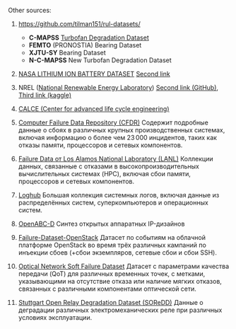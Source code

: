 Other sources:

1. https://github.com/tilman151/rul-datasets/
   
   * **C-MAPSS** [Turbofan Degradation Dataset](https://paperswithcode.com/dataset/nasa-c-mapss-2)
   * **FEMTO** (PRONOSTIA) Bearing Dataset
   * **XJTU-SY** Bearing Dataset
   * **N-C-MAPSS** New Turbofan Degradation Dataset
1. [NASA LITHIUM ION BATTERY DATASET](https://ieee-dataport.org/documents/nasa-lithium-ion-battery-dataset)
   [Second link](https://github.com/bnarms/NASA-Battery-Dataset/tree/main)

1. NREL ([National Renewable Energy Laboratory](https://catalog.data.gov/dataset?publisher=National%20Renewable%20Energy%20Laboratory "publisher"))
   [Second link (GitHub)](https://github.com/GURUNISHOK/Machine_Learning_Analyzing_Wind_Turbine_Power/tree/master), [Third link (kaggle)](https://www.kaggle.com/datasets/aitorp6/nrel-5mw-wind-turbine-data)

1. [CALCE (Center for advanced life cycle engineering)](https://calce.umd.edu/battery-data)

1. [Computer Failure Data Repository (CFDR)](https://www.usenix.org/cfdr)
   Содержит подробные данные о сбоях в различных крупных производственных системах, включая информацию о более чем 23 000 инцидентов, таких как отказы памяти, процессоров и сетевых компонентов.

1. [Failure Data от Los Alamos National Laboratory (LANL)](https://usrc.lanl.gov/data/failure-data.php)
   Коллекции данных, связанные с отказами в высокопроизводительных вычислительных системах (HPC), включая сбои памяти, процессоров и сетевых компонентов.

1. [Loghub](https://github.com/logpai/loghub)
   Большая коллекция системных логов, включая данные из распределённых систем, суперкомпьютеров и операционных систем.

1. [OpenABC-D](https://github.com/NYU-MLDA/OpenABC)
   Cинтез открытых аппаратных IP-дизайнов

1. [Failure-Dataset-OpenStack](https://github.com/dessertlab/Failure-Dataset-OpenStack)
   Датасет по событиям на облачной платформе OpenStack во время трёх различных кампаний по инъекции сбоев (+сбои экземпляров, сетевые сбои и сбои SSH).

1. [Optical Network Soft Failure Dataset](https://data.mendeley.com/datasets/y3pspy7j83/1)
   Датасет с параметрами качества передачи (QoT) для различных временных точек, с метками, указывающими на отсутствие отказа или наличие мягких отказов, связанных с различными компонентами оптической сети.

1. [Stuttgart Open Relay Degradation Dataset (SOReDD)](https://darus.uni-stuttgart.de/dataset.xhtml;jsessionid=d819f6307e10c75ac2e826878ef5?persistentId=doi:10.18419/darus-2785)
   Данные о деградации различных электромеханических реле при различных условиях эксплуатации.

